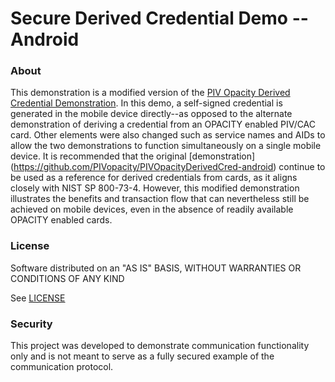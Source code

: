 # Secure Derived Credential Demo -- Android

### About ###
This demonstration is a modified version of the [PIV Opacity Derived Credential Demonstration](https://github.com/PIVopacity/PIVOpacityDerivedCred-android).  In this demo, a self-signed credential is generated in the mobile device directly--as opposed to the alternate demonstration of deriving a credential from an OPACITY enabled PIV/CAC card.  Other elements were also changed such as service names and AIDs to allow the two demonstrations to function simultaneously on a single mobile device.  It is recommended that the original [demonstration] (https://github.com/PIVopacity/PIVOpacityDerivedCred-android) continue to be used as a reference for derived credentials from cards, as it aligns closely with NIST SP 800-73-4.  However, this modified demonstration illustrates the benefits and transaction flow that can nevertheless still be achieved on mobile devices, even in the absence of readily available OPACITY enabled cards.

### License ###
Software distributed on an "AS IS" BASIS, WITHOUT WARRANTIES OR CONDITIONS OF ANY KIND


See [LICENSE](https://github.com/PIVopacity/SelfSignedOpacity-android/blob/master/LICENSE.txt)


### Security ###
This project was developed to demonstrate communication functionality only and is not meant to serve as a fully secured example of the communication protocol.
